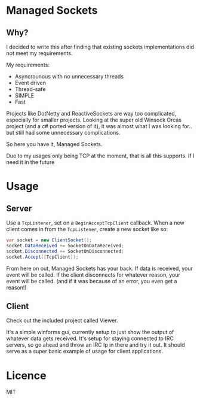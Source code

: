 # Managed Sockets
## Why?

I decided to write this after finding that existing sockets implementations did not meet my requirements.

My requirements:
 - Asyncrounous with no unnecessary threads
 - Event driven
 - Thread-safe
 - SIMPLE
 - Fast

Projects like DotNetty and ReactiveSockets are way too complicated, especially for smaller projects.
Looking at the super old Winsock Orcas project (and a c# ported version of it), it was almost what I was looking for.. but still had some unnecessary complications.

So here you have it, Managed Sockets.

Due to my usages only being TCP at the moment, that is all this supports. If I need it in the future 

# Usage
## Server
Use a `TcpListener`, set on a `BeginAcceptTcpClient` callback.
When a new client comes in from the `TcpListener`, create a new socket like so:

```c#
var socket = new ClientSocket();
socket.DataReceived += SocketOnDataReceived;
socket.Disconnected += SocketOnDisconnected;
socket.Accept([TcpClient]);
```

From here on out, Managed Sockets has your back. If data is received, your event will be called.
If the client disconnects for whatever reason, your event will be called. (and if it was because of an error, you even get a reason!)

## Client
Check out the included project called Viewer.

It's a simple winforms gui, currently setup to just show the output of whatever data gets received.
It's setup for staying connected to IRC servers, so go ahead and throw an IRC Ip in there and try it out.
It should serve as a super basic example of usage for client applications.

# Licence
MIT